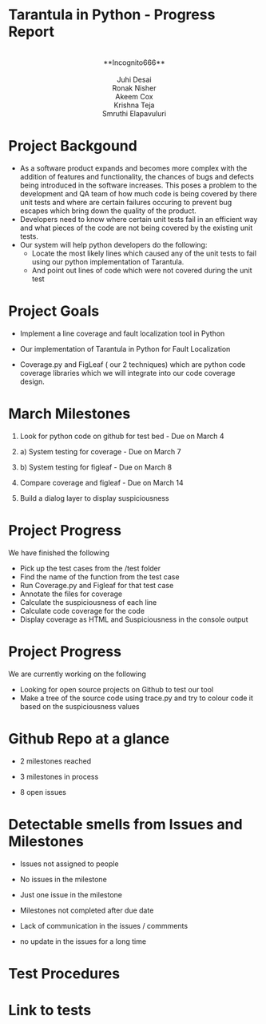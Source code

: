 # Tarantula in Python - Progress Report

<center>
<br/>**Incognito666**<br/>
<br/> Juhi Desai <br/> Ronak Nisher
<br/>  Akeem Cox <br/> Krishna Teja<br/>
Smruthi Elapavuluri
</center>

# Project Backgound

- As a software product expands and becomes more complex with the addition of features and functionality, the chances of bugs and defects being introduced in the software increases. This poses a problem to the development and QA team of how much code is being covered by there unit tests and where are certain failures occuring to prevent bug escapes which bring down the quality of the product.
- Developers need to know where certain unit tests fail in an efficient way and what pieces of the code are not being covered by the existing unit tests.
- Our system will help python developers do the following:
     * Locate the most likely lines which caused any of the unit tests to fail using our python implementation of Tarantula.
     * And point out lines of code which were not covered during the unit test

# Project Goals

- Implement a line coverage and fault localization tool in Python

- Our implementation of Tarantula in Python for Fault Localization

- Coverage.py and FigLeaf ( our 2 techniques) which are python code coverage libraries which we will integrate into our code coverage design.

# March Milestones

1. Look for python code on github for test bed - Due on March 4

2. a) System testing for coverage - Due on March 7

2. b) System testing for figleaf - Due on March 8

3. Compare coverage and figleaf - Due on March 14

4. Build a dialog layer to display suspiciousness

# Project Progress

We have finished the following 

* Pick up the test cases from the /test folder
* Find the name of the function from the test case
* Run Coverage.py and Figleaf for that test case
* Annotate the files for coverage
* Calculate the suspiciousness of each line
* Calculate code coverage for the code
* Display coverage as HTML and Suspiciousness in the console output

# Project Progress

We are currently working on the following 

* Looking for open source projects on Github to test our tool
* Make a tree of the source code using trace.py and try to colour code it based on the suspiciousness values

# Github Repo at a glance

- 2 milestones reached

- 3 milestones in process

- 8 open issues

# Detectable smells from Issues and Milestones

- Issues not assigned to people

- No issues in the milestone

- Just one issue in the milestone

- Milestones not completed after due date

- Lack of communication in the issues / commments

- no update in the issues for a long time

# Test Procedures

# Link to tests 



